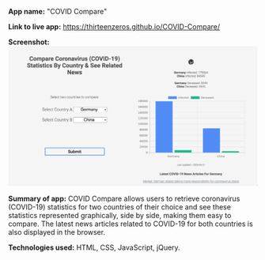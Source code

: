 <b>App name:</b>
"COVID Compare"

<b>Link to live app:</b>
https://thirteenzeros.github.io/COVID-Compare/

<b>Screenshot:</b>
<img src="COVID-Compare-Screen_Shot_2020-05-27.png" alt="screenshot of app">

<b>Summary of app:</b>
COVID Compare allows users to retrieve coronavirus (COVID-19) statistics for two countries of their choice and see these statistics represented graphically, side by side, making them easy to compare. The latest news articles related to COVID-19 for both countries is also displayed in the browser. 

<b>Technologies used:</b>
HTML, CSS, JavaScript, jQuery.


